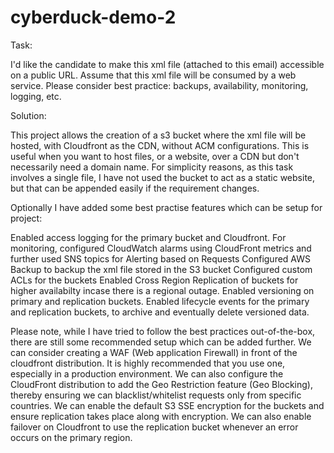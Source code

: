 # cyberduck-demo-2

Task:

I'd like the candidate to make this xml file (attached to this email) accessible on a public URL. Assume that this xml file will be consumed by a web service. Please consider best practice: backups, availability, monitoring, logging, etc.

Solution:

This project allows the creation of a s3 bucket where the xml file will be hosted, with Cloudfront as the CDN, without ACM configurations. This is useful when you want to host files, or a website, over a CDN but don't necessarily need a domain name. 
For simplicity reasons, as this task involves a single file, I have not used the bucket to act as a static website, but that can be appended easily if the requirement changes.

Optionally I have added some best practise features which can be setup for project:

Enabled access logging for the primary bucket and Cloudfront.
For monitoring, configured CloudWatch alarms using CloudFront metrics and further used SNS topics for Alerting based on Requests
Configured AWS Backup to backup the xml file stored in the S3 bucket
Configured custom ACLs for the buckets
Enabled Cross Region Replication of buckets for higher availabilty incase there is a regional outage.
Enabled versioning on primary and replication buckets.
Enabled lifecycle events for the primary and replication buckets, to archive and eventually delete versioned data.


Please note, while I have tried to follow the best practices out-of-the-box, there are still some recommended setup which can be added further.
We can consider creating a WAF (Web application Firewall) in front of the cloudfront distribution. It is highly recommended that you use one, especially in a production environment. 
We can also configure the CloudFront distribution to add the Geo Restriction feature (Geo Blocking), thereby ensuring we can blacklist/whitelist requests only from specific countries.
We can enable the default S3 SSE encryption for the buckets and ensure replication takes place along with encryption.
We can also enable failover on Cloudfront to use the replication bucket whenever an error occurs on the primary region.

